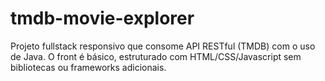 # tmdb-movie-explorer
Projeto fullstack responsivo que consome API RESTful (TMDB) com o uso de Java. O front é básico, estruturado com HTML/CSS/Javascript sem bibliotecas ou frameworks adicionais.
